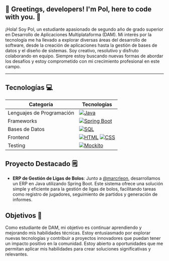 ## 👋 Greetings, developers! I'm Pol, here to code with you. 🚀

¡Hola! Soy Pol, un estudiante apasionado de segundo año de grado superior en Desarrollo de Aplicaciones Multiplataforma (DAM). Mi interés por la tecnología me ha llevado a explorar diversas áreas del desarrollo de software, desde la creación de aplicaciones hasta la gestión de bases de datos y el diseño de sistemas. Soy creativo, resolutivo y disfruto colaborando en equipo. Siempre estoy buscando nuevas formas de abordar los desafíos y estoy comprometido con mi crecimiento profesional en este campo.

---

## Tecnologías 💻

| Categoría               | Tecnologías                                                                                                 |
|-------------------------|-------------------------------------------------------------------------------------------------------------|
| Lenguajes de Programación | [![Java](https://img.shields.io/badge/Java-ED8B00?style=for-the-badge&logo=java&logoColor=white)](#) |
| Frameworks              | [![Spring Boot](https://img.shields.io/badge/Spring_Boot-6DB33F?style=for-the-badge&logo=spring&logoColor=white)](#) |
| Bases de Datos          | [![SQL](https://img.shields.io/badge/SQL-4479A1?style=for-the-badge&logo=postgresql&logoColor=white)](#) |
| Frontend                | [![HTML](https://img.shields.io/badge/HTML5-E34F26?style=for-the-badge&logo=html5&logoColor=white)](#) [![CSS](https://img.shields.io/badge/CSS3-1572B6?style=for-the-badge&logo=css3&logoColor=white)](#) |
| Testing                 | [![Mockito](https://img.shields.io/badge/Mockito-DB8720?style=for-the-badge&logo=mockito&logoColor=white)](#) |

## Proyecto Destacado 🗒
- **ERP de Gestión de Ligas de Bolos**: Junto a [@marcrleon](https://github.com/marcrleon), desarrollamos un ERP en Java utilizando Spring Boot. Este sistema ofrece una solución simple y eficiente para la gestión de ligas de bolos, facilitando tareas como registro de jugadores, seguimiento de partidos y generación de informes.

## Objetivos 🎯
Como estudiante de DAM, mi objetivo es continuar aprendiendo y mejorando mis habilidades técnicas. Estoy entusiasmado por explorar nuevas tecnologías y contribuir a proyectos innovadores que puedan tener un impacto positivo en la comunidad. Estoy abierto a oportunidades que me permitan aplicar mis habilidades para crear soluciones significativas y relevantes.
